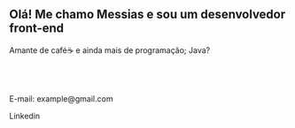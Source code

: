 <h2>Olá! Me chamo Messias e sou um desenvolvedor front-end</h2>

Amante de café☕ e ainda mais de programação; Java?
<br>
<br>
<br>
<br>
<p>E-mail: example@gmail.com</p>
<p>Linkedin</p>
